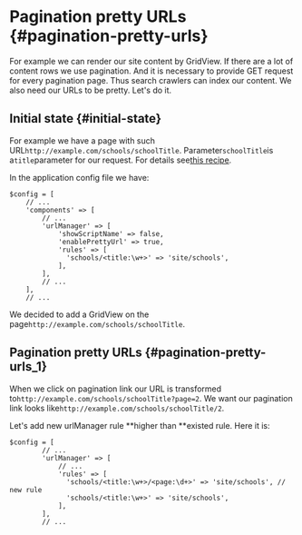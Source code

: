 # Pagination pretty URLs {#pagination-pretty-urls}

For example we can render our site content by GridView. If there are a lot of content rows we use pagination. And it is necessary to provide GET request for every pagination page. Thus search crawlers can index our content. We also need our URLs to be pretty. Let's do it.

## Initial state {#initial-state}

For example we have a page with such URL`http://example.com/schools/schoolTitle`. Parameter`schoolTitle`is a`title`parameter for our request. For details see[this recipe](https://github.com/samdark/yii2-cookbook/blob/master/book/urls-variable-number-of-parameters.md).

In the application config file we have:

```
$config = [
    // ...
    'components' => [
        // ...
        'urlManager' => [
            'showScriptName' => false,
            'enablePrettyUrl' => true,
            'rules' => [
              'schools/<title:\w+>' => 'site/schools',
            ],
        ],
        // ...
    ],
    // ...
```

We decided to add a GridView on the page`http://example.com/schools/schoolTitle`.

## Pagination pretty URLs {#pagination-pretty-urls_1}

When we click on pagination link our URL is transformed to`http://example.com/schools/schoolTitle?page=2`. We want our pagination link looks like`http://example.com/schools/schoolTitle/2`.

Let's add new urlManager rule **higher than **existed rule. Here it is:

```
$config = [
        // ...
        'urlManager' => [
            // ...
            'rules' => [
              'schools/<title:\w+>/<page:\d+>' => 'site/schools', // new rule
              'schools/<title:\w+>' => 'site/schools',
            ],
        ],
        // ...
```




